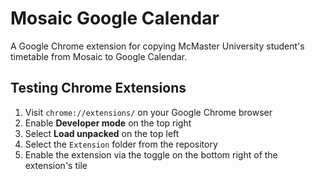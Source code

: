 # Mosaic Google Calendar

A Google Chrome extension for copying McMaster University student's timetable from Mosaic to Google Calendar.

## Testing Chrome Extensions

1. Visit `chrome://extensions/` on your Google Chrome browser
2. Enable **Developer mode** on the top right
3. Select **Load unpacked** on the top left
4. Select the `Extension` folder from the repository
5. Enable the extension via the toggle on the bottom right of the extension's tile